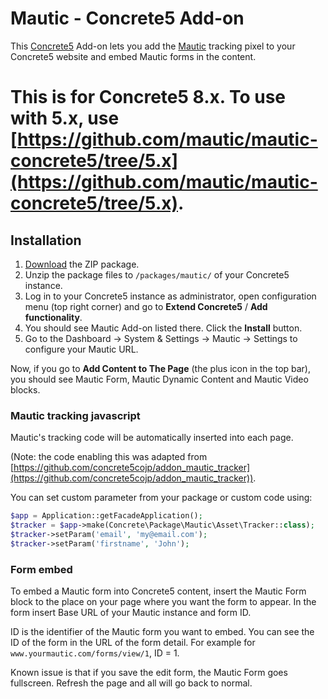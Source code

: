 Mautic - Concrete5 Add-on
====================

This [Concrete5](http://www.concrete5.org/) Add-on lets you add the [Mautic](http://mautic.org) tracking pixel to your Concrete5 website and embed Mautic forms in the content.

# This is for Concrete5 8.x. To use with 5.x, use [https://github.com/mautic/mautic-concrete5/tree/5.x](https://github.com/mautic/mautic-concrete5/tree/5.x).  

## Installation

1. [Download](https://github.com/mautic/mautic-concrete5/archive/master.zip) the ZIP package.
2. Unzip the package files to `/packages/mautic/` of your Concrete5 instance.
3. Log in to your Concrete5 instance as administrator, open configuration menu (top right corner) and go to **Extend Concrete5** / **Add functionality**.
4. You should see Mautic Add-on listed there. Click the **Install** button.
5. Go to the Dashboard -> System & Settings -> Mautic -> Settings to configure your Mautic URL.

Now, if you go to **Add Content to The Page** (the plus icon in the top bar), you should see Mautic Form, Mautic Dynamic Content and Mautic Video blocks.

### Mautic tracking javascript

Mautic's tracking code will be automatically inserted into each page. 
 
(Note: the code enabling this was adapted from [https://github.com/concrete5cojp/addon_mautic_tracker](https://github.com/concrete5cojp/addon_mautic_tracker)).

You can set custom parameter from your package or custom code using:

```php
$app = Application::getFacadeApplication();
$tracker = $app->make(Concrete\Package\Mautic\Asset\Tracker::class);
$tracker->setParam('email', 'my@email.com');
$tracker->setParam('firstname', 'John');
```

### Form embed

To embed a Mautic form into Concrete5 content, insert the Mautic Form block to the place on your page where you want the form to appear. In the form insert Base URL of your Mautic instance and form ID.

ID is the identifier of the Mautic form you want to embed. You can see the ID of the form in the URL of the form detail. For example for ```www.yourmautic.com/forms/view/1```, ID = 1.

Known issue is that if you save the edit form, the Mautic Form goes fullscreen. Refresh the page and all will go back to normal. 

